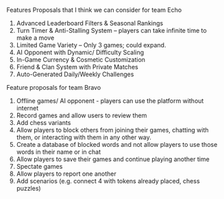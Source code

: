 Features  Proposals that I think we can consider for team Echo
1.	Advanced Leaderboard Filters & Seasonal Rankings
2.	Turn Timer & Anti-Stalling System – players can take infinite time to make a move
3.	Limited Game Variety – Only 3 games; could expand.
4.	AI Opponent with Dynamic/ Difficulty Scaling
5.	In-Game Currency & Cosmetic Customization
6.	Friend & Clan System with Private Matches
7.	Auto-Generated Daily/Weekly Challenges


Feature proposals for team Bravo
1. Offline games/ AI opponent - players can use the platform without internet
2. Record games and allow users to review them
3. Add chess variants
4. Allow players to block others from joining their games, chatting with them, or interacting with them in any other way.
5. Create a database of blocked words and not allow players to use those words in their name or in chat
6. Allow players to save their games and continue playing another time
7. Spectate games
8. Allow players to report one another
9. Add scenarios (e.g. connect 4 with tokens already placed, chess puzzles)